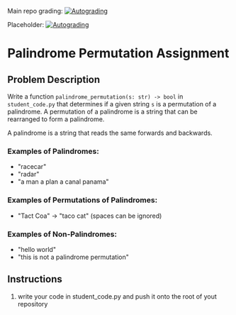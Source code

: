 Main repo grading: [![Autograding](https://github.com/YoussefElserougi/forker/actions/workflows/classroom.yml/badge.svg)](https://github.com/YoussefElserougi/forker/actions/workflows/classroom.yml)

Placeholder: [![Autograding](https://github.com/YoussefElserougi/forker/actions/workflows/classroom.yml/badge.svg)](https://github.com/YoussefElserougi/forker/actions/workflows/classroom.yml)

# Palindrome Permutation Assignment

## Problem Description

Write a function `palindrome_permutation(s: str) -> bool` in `student_code.py` that determines if a given string `s` is a permutation of a palindrome. A permutation of a palindrome is a string that can be rearranged to form a palindrome.

A palindrome is a string that reads the same forwards and backwards.

### Examples of Palindromes:
- "racecar"
- "radar"
- "a man a plan a canal panama"

### Examples of Permutations of Palindromes:
- "Tact Coa" -> "taco cat" (spaces can be ignored)

### Examples of Non-Palindromes:
- "hello world"
- "this is not a palindrome permutation"

## Instructions

1. write your code in student_code.py and push it onto the root of yout repository
